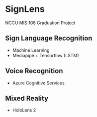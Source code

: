 # SignLens
NCCU MIS 108 Graduation Project

## Sign Language Recognition
- Machine Learning
- Mediapipe + Tensorflow (LSTM)

## Voice Recognition
- Azure Cognitive Services

## Mixed Reality
- HoloLens 2
